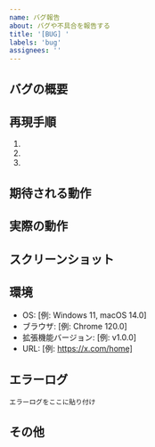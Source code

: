 ```yaml
---
name: バグ報告
about: バグや不具合を報告する
title: '[BUG] '
labels: 'bug'
assignees: ''
---
```


## バグの概要
<!-- バグの内容を簡潔に説明してください -->

## 再現手順
<!-- バグを再現する手順を記載してください -->
1. 
2. 
3. 

## 期待される動作
<!-- 本来どのように動作すべきかを説明してください -->

## 実際の動作
<!-- 実際にどのような動作をしたかを説明してください -->

## スクリーンショット
<!-- 可能であればスクリーンショットを添付してください -->

## 環境
- OS: [例: Windows 11, macOS 14.0]
- ブラウザ: [例: Chrome 120.0]
- 拡張機能バージョン: [例: v1.0.0]
- URL: [例: https://x.com/home]

## エラーログ
<!-- デベロッパーツールのコンソールにエラーが表示されている場合は記載してください -->
```
エラーログをここに貼り付け
```

## その他
<!-- その他の関連情報があれば記載してください -->
